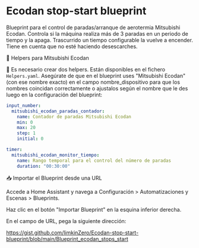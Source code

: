 # Ecodan stop-start blueprint
Blueprint para el control de paradas/arranque de aerotermia Mitsubishi Ecodan. Controla si la máquina realiza más de 3 paradas en un periodo de tiempo y la apaga. Trascurrido un tiempo configurable la vuelve a encender. Tiene en cuenta que no esté haciendo desescarches.

🧩 Helpers para Mitsubishi Ecodan

🔁 Es necesario crear dos helpers. Están disponibles en el fichero `Helpers.yaml`. Asegúrate de que en el blueprint uses "Mitsubishi Ecodan" (con ese nombre exacto) en el campo nombre_dispositivo para que los nombres coincidan correctamente o ajustalos según el nombre que le des luego en la configuración del blueprint:

```yaml
input_number:
  mitsubishi_ecodan_paradas_contador:
    name: Contador de paradas Mitsubishi Ecodan
    min: 0
    max: 20
    step: 1
    initial: 0

timer:
  mitsubishi_ecodan_monitor_tiempo:
    name: Rango temporal para el control del número de paradas
    duration: "00:30:00"
```

📥 Importar el Blueprint desde una URL

Accede a Home Assistant y navega a Configuración > Automatizaciones y Escenas > Blueprints.

Haz clic en el botón "Importar Blueprint" en la esquina inferior derecha.

En el campo de URL, pega la siguiente dirección:

https://gist.github.com/limkinZero/Ecodan-stop-start-blueprint/blob/main/Blueprint_ecodan_stops_start

